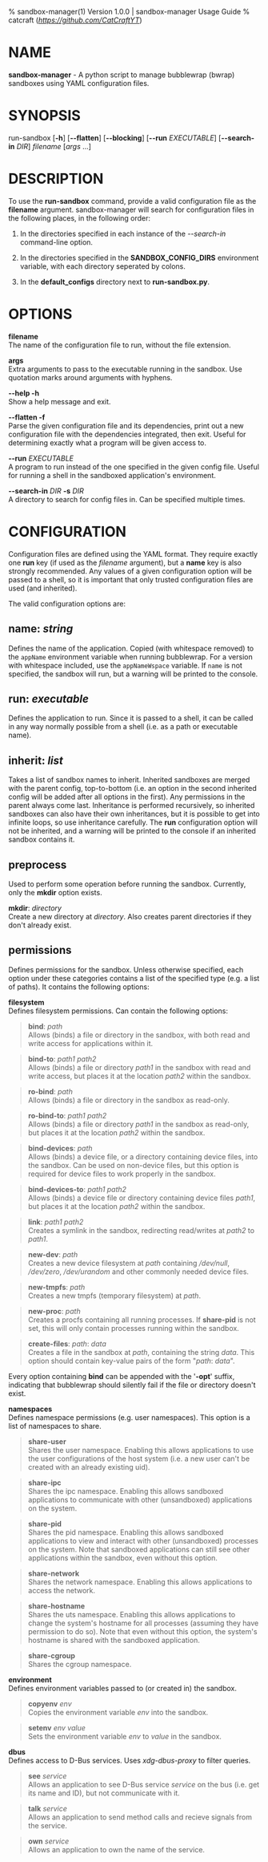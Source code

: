 % sandbox-manager(1) Version 1.0.0 | sandbox-manager Usage Guide
% catcraft (*https://github.com/CatCraftYT*)

# NAME
**sandbox-manager** - A python script to manage bubblewrap (bwrap) sandboxes using YAML configuration files.

# SYNOPSIS
run-sandbox [**-h**] [**\--flatten**] [**\--blocking**] [**\--run** *EXECUTABLE*] [**\--search-in** *DIR*] *filename* [*args* ...]

# DESCRIPTION
To use the **run-sandbox** command, provide a valid configuration file as the **filename** argument. sandbox-manager will search for configuration files in the following places, in the following order:

1. In the directories specified in each instance of the *--search-in* command-line option.

2. In the directories specified in the **SANDBOX_CONFIG_DIRS** environment variable, with each directory seperated by colons.

3. In the **default_configs** directory next to **run-sandbox.py**.

# OPTIONS
**filename**  
The name of the configuration file to run, without the file extension.

**args**  
Extra arguments to pass to the executable running in the sandbox. Use quotation marks around arguments with hyphens.

**--help -h**  
Show a help message and exit.

**--flatten -f**  
Parse the given configuration file and its dependencies, print out a new configuration file with the dependencies integrated, then exit. Useful for determining exactly what a program will be given access to.

**--run** *EXECUTABLE*  
A program to run instead of the one specified in the given config file. Useful for running a shell in the sandboxed application's environment.

**--search-in** *DIR* **-s** *DIR*  
A directory to search for config files in. Can be specified multiple times.

# CONFIGURATION
Configuration files are defined using the YAML format. They require exactly one **run** key (if used as the *filename* argument), but a **name** key is also strongly recommended. Any values of a given configuration option will be passed to a shell, so it is important that only trusted configuration files are used (and inherited).

The valid configuration options are:

## **name**: *string*
Defines the name of the application. Copied (with whitespace removed) to the `appName` environment variable when running bubblewrap. For a version with whitespace included, use the `appNameWspace` variable. If `name` is not specified, the sandbox will run, but a warning will be printed to the console.

## **run**: *executable*
Defines the application to run. Since it is passed to a shell, it can be called in any way normally possible from a shell (i.e. as a path or executable name).

## **inherit**: *list*
Takes a list of sandbox names to inherit. Inherited sandboxes are merged with the parent config, top-to-bottom (i.e. an option in the second inherited config will be added after all options in the first). Any permissions in the parent always come last. Inheritance is performed recursively, so inherited sandboxes can also have their own inheritances, but it is possible to get into infinite loops, so use inheritance carefully. The **run** configuration option will not be inherited, and a warning will be printed to the console if an inherited sandbox contains it.

## **preprocess**
Used to perform some operation before running the sandbox. Currently, only the **mkdir** option exists.

**mkdir**: *directory*  
Create a new directory at *directory*. Also creates parent directories if they don't already exist.

## **permissions**
Defines permissions for the sandbox. Unless otherwise specified, each option under these categories contains a list of the specified type (e.g. a list of paths). It contains the following options:

**filesystem**  
Defines filesystem permissions. Can contain the following options:

> **bind**: *path*  
> Allows (binds) a file or directory in the sandbox, with both read and write access for applications within it.

> **bind-to**: *path1* *path2*  
> Allows (binds) a file or directory *path1* in the sandbox with read and write access, but places it at the location *path2* within the sandbox.

> **ro-bind**: *path*  
> Allows (binds) a file or directory in the sandbox as read-only.

> **ro-bind-to**: *path1* *path2*  
> Allows (binds) a file or directory *path1* in the sandbox as read-only, but places it at the location *path2* within the sandbox.

> **bind-devices**: *path*  
> Allows (binds) a device file, or a directory containing device files, into the sandbox. Can be used on non-device files, but this option is required for device files to work properly in the sandbox.

> **bind-devices-to**: *path1* *path2*  
> Allows (binds) a device file or directory containing device files *path1*, but places it at the location *path2* within the sandbox.

> **link**: *path1* *path2*  
> Creates a symlink in the sandbox, redirecting read/writes at *path2* to *path1*.

> **new-dev**: *path*  
> Creates a new device filesystem at *path* containing */dev/null*, */dev/zero*, */dev/urandom* and other commonly needed device files.

> **new-tmpfs**: *path*  
> Creates a new tmpfs (temporary filesystem) at *path*.

> **new-proc**: *path*  
> Creates a procfs containing all running processes. If **share-pid** is not set, this will only contain processes running within the sandbox.

> **create-files**: *path*: *data*  
> Creates a file in the sandbox at *path*, containing the string *data*. This option should contain key-value pairs of the form "*path*: *data*".

Every option containing **bind** can be appended with the '**-opt**' suffix, indicating that bubblewrap should silently fail if the file or directory doesn't exist.

**namespaces**  
Defines namespace permissions (e.g. user namespaces). This option is a list of namespaces to share.

> **share-user**  
> Shares the user namespace. Enabling this allows applications to use the user configurations of the host system (i.e. a new user can't be created with an already existing uid).

> **share-ipc**  
> Shares the ipc namespace. Enabling this allows sandboxed applications to communicate with other (unsandboxed) applications on the system.

> **share-pid**  
> Shares the pid namespace. Enabling this allows sandboxed applications to view and interact with other (unsandboxed) processes on the system. Note that sandboxed applications can still see other applications within the sandbox, even without this option.

> **share-network**  
> Shares the network namespace. Enabling this allows applications to access the network.

> **share-hostname**  
> Shares the uts namespace. Enabling this allows applications to change the system's hostname for all processes (assuming they have permission to do so). Note that even without this option, the system's hostname is shared with the sandboxed application.

> **share-cgroup**  
> Shares the cgroup namespace.

**environment**  
Defines environment variables passed to (or created in) the sandbox.

> **copyenv** *env*  
> Copies the environment variable *env* into the sandbox.

> **setenv** *env* *value*  
> Sets the environment variable *env* to *value* in the sandbox.

**dbus**  
Defines access to D-Bus services. Uses *xdg-dbus-proxy* to filter queries.

> **see** *service*  
> Allows an application to see D-Bus service *service* on the bus (i.e. get its name and ID), but not communicate with it.

> **talk** *service*  
> Allows an application to send method calls and recieve signals from the service.

> **own** *service*  
> Allows an application to own the name of the service.

